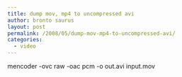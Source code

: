 ```yaml
---
title: dump mov, mp4 to uncompressed avi
author: bronto saurus
layout: post
permalink: /2008/05/dump-mov-mp4-to-uncompressed-avi/
categories:
  - video
---
```

mencoder -ovc raw -oac pcm -o out.avi input.mov